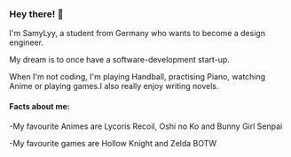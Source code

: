### Hey there! 👋

I'm SamyLyy, a student from Germany who wants to become a design engineer.

My dream is to once have a software-development start-up.

When I'm not coding, I'm playing Handball, practising Piano, watching Anime or playing games.I also really enjoy writing novels.

#### Facts about me:
-My favourite Animes are Lycoris Recoil, Oshi no Ko and Bunny Girl Senpai

-My favourite games are Hollow Knight and Zelda BOTW
<!--
**SamyLyy/SamyLyy** is a ✨ _special_ ✨ repository because its `README.md` (this file) appears on your GitHub profile.

Here are some ideas to get you started:

- 🔭 I’m currently working on ...
- 🌱 I’m currently learning ...
- 👯 I’m looking to collaborate on ...
- 🤔 I’m looking for help with ...
- 💬 Ask me about ...
- 📫 How to reach me: ...
- 😄 Pronouns: ...
- ⚡ Fun fact: ...
-->
